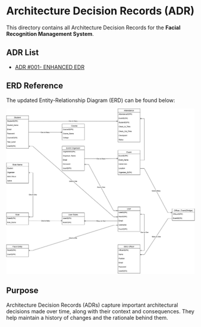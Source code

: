 # Architecture Decision Records (ADR)

This directory contains all Architecture Decision Records for the **Facial Recognition Management System**.

## ADR List
- [ADR #001- ENHANCED EDR](https://github.com/KHRISTMAE/VALID8/blob/main/adr/ADR%20%23001%20-%20Updated%20ERD)

## ERD Reference

The updated Entity-Relationship Diagram (ERD) can be found below:

![Enhanced ERD](https://github.com/KHRISTMAE/VALID8/blob/main/ERD/ERD%20v.2.jpg)

## Purpose

Architecture Decision Records (ADRs) capture important architectural decisions made over time, along with their context and consequences. They help maintain a history of changes and the rationale behind them.

